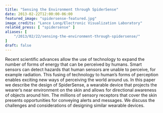 ```yaml
---
title: "Sensing the Environment through SpiderSense"
date: 2013-02-22T12:00:00-06:00
featured_image: "spidersense-featured.jpg"
image_credits: "Lance Long/Electronic Visualization Laboratory"
related_press: [ "spidersense" ]
aliases: [
    "/2013/02/22/sensing-the-environment-through-spidersense/"
]
draft: false
---
```


Recent scientific advances allow the use of technology to expand the number of forms of energy that can be perceived by humans. Smart sensors can detect hazards that human sensors are unable to perceive, for example radiation. This fusing of technology to human’s forms of perception enables exciting new ways of perceiving the world around us. In this paper we describe the design of SpiderSense, a wearable device that projects the wearer’s near environment on the skin and allows for directional awareness of objects around him. The millions of sensory receptors that cover the skin presents opportunities for conveying alerts and messages. We discuss the challenges and considerations of designing similar wearable devices.
